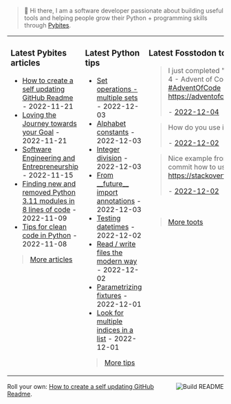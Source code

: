 > 👋 Hi there, I am a software developer passionate about building useful tools and helping people grow their Python + programming skills through <a href="https://pybit.es" target="_blank">Pybites</a>.

<table><tr><td valign="top" width="33%">

### Latest Pybites articles

<ul>

  <li><a href="https://pybit.es/articles/how-to-create-a-self-updating-github-readme/" target="_blank">How to create a self updating GitHub Readme</a> - 2022-11-21</li>

  <li><a href="https://pybit.es/articles/pp96-loving-the-journey-towards-your-goal/" target="_blank">Loving the Journey towards your Goal</a> - 2022-11-21</li>

  <li><a href="https://pybit.es/articles/pp95-software-engineering-and-entrepreneurship/" target="_blank">Software Engineering and Entrepreneurship</a> - 2022-11-15</li>

  <li><a href="https://pybit.es/articles/finding-new-and-removed-python-3-11-modules-in-8-lines-of-code/" target="_blank">Finding new and removed Python 3.11 modules in 8 lines of code</a> - 2022-11-09</li>

  <li><a href="https://pybit.es/articles/tips-for-clean-code-in-python/" target="_blank">Tips for clean code in Python</a> - 2022-11-08</li>

</ul>

> <a href="https://pybit.es/articles/" target="_blank">More articles</a>


</td><td valign="top" width="34%">

### Latest Python tips

<ul>

  <li><a href="https://github.com/bbelderbos/bobcodesit/blob/main/notes/20221203203246.md" target="_blank">Set operations - multiple sets</a> - 2022-12-03</li>

  <li><a href="https://github.com/bbelderbos/bobcodesit/blob/main/notes/20221203180451.md" target="_blank">Alphabet constants</a> - 2022-12-03</li>

  <li><a href="https://github.com/bbelderbos/bobcodesit/blob/main/notes/20221203175534.md" target="_blank">Integer division</a> - 2022-12-03</li>

  <li><a href="https://github.com/bbelderbos/bobcodesit/blob/main/notes/20221203173114.md" target="_blank">From __future__ import annotations</a> - 2022-12-03</li>

  <li><a href="https://github.com/bbelderbos/bobcodesit/blob/main/notes/20221202140835.md" target="_blank">Testing datetimes</a> - 2022-12-02</li>

  <li><a href="https://github.com/bbelderbos/bobcodesit/blob/main/notes/20221202131250.md" target="_blank">Read / write files the modern way</a> - 2022-12-02</li>

  <li><a href="https://github.com/bbelderbos/bobcodesit/blob/main/notes/20221201134231.md" target="_blank">Parametrizing fixtures</a> - 2022-12-01</li>

  <li><a href="https://github.com/bbelderbos/bobcodesit/blob/main/notes/20221201102028.md" target="_blank">Look for multiple indices in a list</a> - 2022-12-01</li>

</ul>

> <a href="https://github.com/bbelderbos/bobcodesit" target="_blank">More tips</a>


</td><td valign="top" width="33%">

### Latest Fosstodon toots


  <blockquote>
  <p>I just completed &quot;Camp Cleanup&quot; - Day 4 - Advent of Code 2022 <a class="mention hashtag" href="https://fosstodon.org/tags/AdventOfCode" rel="tag">#<span>AdventOfCode</span></a> <a href="https://adventofcode.com/2022/day/4" rel="nofollow noopener noreferrer" target="_blank"><span class="invisible">https://</span><span class="">adventofcode.com/2022/day/4</span><span class="invisible"></span></a></p>
  - <a href="https://fosstodon.org/@bbelderbos/109454574315154850" target="_blank">2022-12-04</a>
  </blockquote>

  <blockquote>
  <p>How do you use imports in <a class="mention hashtag" href="https://fosstodon.org/tags/Python" rel="tag">#<span>Python</span></a>? ...</p>
  - <a href="https://fosstodon.org/@bbelderbos/109444210117541505" target="_blank">2022-12-02</a>
  </blockquote>

  <blockquote>
  <p>Nice example from the creator of pre-commit how to use it with pytest: <br /><a href="https://stackoverflow.com/a/64014324" rel="nofollow noopener noreferrer" target="_blank"><span class="invisible">https://</span><span class="">stackoverflow.com/a/64014324</span><span class="invisible"></span></a></p>
  - <a href="https://fosstodon.org/@bbelderbos/109443213168399098" target="_blank">2022-12-02</a>
  </blockquote>


<br>

> <a href="https://fosstodon.org/@bbelderbos" target="_blank">More toots</a>


</td></tr></table>

<a href="https://github.com/bbelderbos/bbelderbos/actions" target="_blank"><img src="https://github.com/bbelderbos/bbelderbos/workflows/Daily%20Update/badge.svg" align="right" alt="Build README"></a>Roll your own: <a href="https://pybit.es/articles/how-to-create-a-self-updating-github-readme/" target="_blank">How to create a self updating GitHub Readme</a>.
